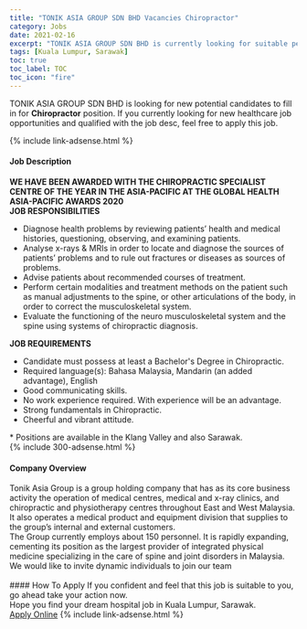 ```yaml
---
title: "TONIK ASIA GROUP SDN BHD Vacancies Chiropractor" 
category: Jobs 
date: 2021-02-16 
excerpt: "TONIK ASIA GROUP SDN BHD is currently looking for suitable person to fill in the Chiropractor which positioned at Kuala Lumpur, Sarawak" 
tags: [Kuala Lumpur, Sarawak] 
toc: true 
toc_label: TOC 
toc_icon: "fire" 
--- 
```


<p>TONIK ASIA GROUP SDN BHD is looking for new potential candidates to fill in for <b>Chiropractor</b> position. If you currently looking for new healthcare job opportunities and qualified with the job desc, feel free to apply this job.
</p>{% include link-adsense.html %} 
<div><div><h4>Job Description</h4></div><div><div><span><div><div><strong>WE HAVE BEEN AWARDED WITH THE CHIROPRACTIC SPECIALIST CENTRE OF THE YEAR IN THE ASIA-PACIFIC AT THE GLOBAL HEALTH ASIA-PACIFIC AWARDS 2020</strong></div><div><strong>JOB RESPONSIBILITIES</strong></div><ul><li>Diagnose health problems by reviewing patients&#8217; health and medical histories, questioning, observing, and examining patients.</li><li>Analyse x-rays &amp; MRIs in order to locate and diagnose the sources of patients&#8217; problems and to rule out fractures or diseases as sources of problems.</li><li>Advise patients about recommended courses of treatment.</li><li>Perform certain modalities and treatment methods on the patient such as manual adjustments to the spine, or other articulations of the body, in order to correct the musculoskeletal system.</li><li>Evaluate the functioning of the neuro musculoskeletal system and the spine using systems of chiropractic diagnosis.</li></ul><div><strong>JOB REQUIREMENTS</strong></div><ul><li>Candidate must possess at least a Bachelor's Degree in Chiropractic.</li><li>Required language(s): Bahasa Malaysia, Mandarin (an added advantage), English</li><li>Good communicating skills.</li><li>No work experience required. With experience will be an advantage.</li><li>Strong fundamentals in Chiropractic.</li><li>Cheerful and vibrant attitude.</li></ul><div>* Positions are available in the Klang Valley and also Sarawak.</div></div></span></div></div></div> 
{% include 300-adsense.html %} 
<div><div><h4>Company Overview</h4></div><div><div><span><div><div>
<div>
		Tonik Asia Group is a group holding company that has as its core business activity the operation of medical centres, medical and x-ray clinics, and chiropractic and physiotherapy centres throughout East and West Malaysia. It also operates a medical product and equipment division that supplies to the group&#8217;s internal and external customers.</div>
<div>
		The Group currently employs about 150 personnel. It is rapidly expanding, cementing its position as the largest provider of integrated physical medicine specializing in the care of spine and joint disorders in Malaysia. We would like to invite dynamic individuals to join our team<br>
		&#160;</div>
</div></div></span></div></div></div> 
#### How To Apply 
If you confident and feel that this job is suitable to you, go ahead take your action now. <br/> 
Hope you find your dream hospital job in Kuala Lumpur, Sarawak. <br/> 
<a href="https://www.jobstreet.com.my/en/job/chiropractor-4480735?jobId=jobstreet-my-job-4480735" class="btn btn--warning" target="_blank" rel="nofollow noopenner">Apply Online</a> 
{% include link-adsense.html %} 